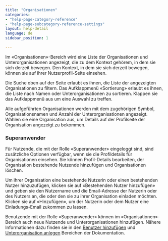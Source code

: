 ```yaml
---
title: "Organisationen"
categories:
- "help-page-category-reference"
- "help-page-subcategory-reference-settings"
layout: help-detail
language: de
sidebar_position: 1

---
```


Im &laquo;Organisationen&raquo;-Bereich wird eine Liste der Organisationen und Unterorganisationen angezeigt, die zu dem Kontext gehörem, in dem sie sich derzeit bewegen. Den Kontext, in dem sie sich derzeit bewegen, können sie auf ihrer Nutzerprofil-Seite einsehen.

Die Suche oben auf der Seite erlaubt es ihnen, die Liste der angezeigten Organisationen zu filtern. Das Aufklappmenü &laquo;Sortierung&raquo; erlaubt es ihnen, die Liste nach Namen oder Unterorganisationen zu sortieren. Klappen sie das Aufklappmenü aus um eine Auswahl zu treffen.

Alle aufgeführten Organisationen werden mit dem zugehörigen Symbol, Organisationsnamen und Anzahl der Unterorganisationen angezeigt. Wählen sie eine Organisation aus, um Details auf der Profilseite der Organisation angezeigt zu bekommen.

### Superanwender

Für Nutzende, die mit der Rolle &laquo;Superanwender&raquo; eingeloggt sind, sind zusätzliche Optionen verfügbar, wenn sie die Profildetails für Organisationen einsehen. Sie können Profil-Details bearbeiten, der Organisation bestehende Nutzende hinzufügen und Organisationen löschen.

Um ihrer Organisation eine bestehende Nutzerin oder einen bestehenden Nutzer hinzuzufügen, klicken sie auf &laquo;Bestehenden Nutzer hinzufügen&raquo; und geben sie den Nutzername und die Email-Adresse der Nutzerin oder des Nutzers an, die oder den sie zu ihrer Organisation einladen möchten. Klicken sie auf &laquo;Hinzufügen&raquo;, um der Nutzerin oder dem Nutzer eine Einladungs-Email zukommen zu lassen.

Benutzende mit der Rolle &laquo;Superanwender&raquo; können im &laquo;Organisationen&raquo;-Bereich auch neue Nutzende und Unterorganisationen hinzufügen. Nähere Informationen dazu finden sie in den [Benutzer hinzufügen](../../users-roles-orgs/registration/2015-03-05-users-add.md) und [Unterorganisation anlegen](../../users-roles-orgs/manage-orgs/2015-03-04-users-add-organisation.md) Bereichen der Dokumentation.